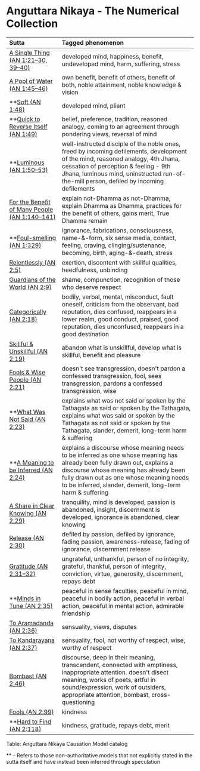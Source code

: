# Anguttara Nikaya - The Numerical Collection

|Sutta|Tagged phenomenon|
|:--|:--|
|[A Single Thing (AN 1:21–30, 39–40)](./1/21/AN1_21.md)|developed mind, happiness, benefit, undeveloped mind, harm, suffering, stress|
|[A Pool of Water (AN 1:45–46)](./1/45/AN1_45.md)|own benefit, benefit of others, benefit of both, noble attainment, noble knowledge & vision|
|**[Soft (AN 1:48)](./1/48/AN1_48.md)|developed mind, pliant|
|**[Quick to Reverse Itself (AN 1:49)](./1/49/AN1_49.md)|belief, preference, tradition, reasoned analogy, coming to an agreement through pondering views, reversal of mind|
|**[Luminous (AN 1:50–53)](./1/50/AN1_50.md)|well-instructed disciple of the noble ones, freed by incoming defilements, development of the mind, reasoned analogy, 4th Jhana, cessation of perception & feeling - 9th Jhana, luminous mind, uninstructed run-of-the-mill person, defiled by incoming defilements|
|[For the Benefit of Many People (AN 1:140–141)](./1/140/AN1_140.md)|explain not-Dhamma as not-Dhamma, explain Dhamma as Dhamma, practices for the benefit of others, gains merit, True Dhamma remain|
|**[Foul-smelling (AN 1:329)](./1/329/AN1_329.md)|ignorance, fabrications, consciousness, name-&-form, six sense media, contact, feeling, craving, clinging/sustenance, becoming, birth, aging-&-death, stress|
|[Relentlessly (AN 2:5)](./2/5/AN2_5.md)|exertion, discontent with skillful qualities, heedfulness, unbinding|
|[Guardians of the World (AN 2:9)](./2/9/AN2_9.md)|shame, compunction, recognition of those who deserve respect|
|[Categorically (AN 2:18)](./2/18/AN2_18.md)|bodily, verbal, mental, misconduct, fault oneself, criticism from the observant, bad reputation, dies confused, reappears in a lower realm, good conduct, praised, good reputation, dies unconfused, reappears in a good destination|
|[Skillful & Unskillful (AN 2:19)](./2/19/AN2_19.md)|abandon what is unskillful, develop what is skillful, benefit and pleasure|
|[Fools & Wise People (AN 2:21)](./2/21/AN2_21.md)|doesn't see transgression, doesn't pardon a confessed transgression, fool, sees transgression, pardons a confessed transgression, wise|
|**[What Was Not Said (AN 2:23)](./2/23/AN2_23.md)|explains what was not said or spoken by the Tathagata as said or spoken by the Tathagata, explains what was said or spoken by the Tathagata as not said or spoken by the Tathagata, slander, demerit, long-term harm & suffering|
|**[A Meaning to be Inferred (AN 2:24)](./2/24/AN2_24.md)|explains a discourse whose meaning needs to be inferred as one whose meaning has already been fully drawn out, explains a discourse whose meaning has already been fully drawn out as one whose meaning needs to be inferred, slander, demerit, long-term harm & suffering|
|[A Share in Clear Knowing (AN 2:29)](./2/29/AN2_29.md)|tranquility, mind is developed, passion is abandoned, insight, discernment is developed, ignorance is abandoned, clear knowing|
|[Release (AN 2:30)](./2/30/AN2_30.md)|defiled by passion, defiled by ignorance, fading passion, awareness-release, fading of ignorance, discernment release|
|[Gratitude (AN 2:31–32)](./2/31/AN2_31.md)|ungrateful, unthankful, person of no integrity, grateful, thankful, person of integrity, conviction, virtue, generosity, discernment, repays debt|
|**[Minds in Tune (AN 2:35)](./2/35/AN2_35.md)|peaceful in sense faculties, peaceful in mind, peaceful in bodily action, peaceful in verbal action, peaceful in mental action, admirable friendship|
|[To Aramadanda (AN 2:36)](./2/36/AN2_36.md)|sensuality, views, disputes|
|[To Kandarayana (AN 2:37)](./2/37/AN2_37.md)|sensuality, fool, not worthy of respect, wise, worthy of respect|
|[Bombast (AN 2:46)](./2/46/AN2_46.md)|discourse, deep in their meaning, transcendent, connected with emptiness, inappropriate attention. doesn't disect meaning, works of poets, artful in sound/expression, work of outsiders, appropriate attention, bombast, cross-questioning|
|[Fools (AN 2:99)](./2/99/AN2_99.md)|kindness|
|**[Hard to Find (AN 2:118)](./2/118/AN2_118.md)|kindness, gratitude, repays debt, merit|

Table: Anguttara Nikaya Causation Model catalog

** - Refers to those non-authoritative models that not explicitly stated in the sutta itself and have instead been inferred through speculation
